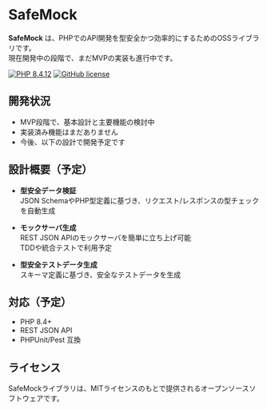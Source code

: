 # SafeMock

**SafeMock** は、PHPでのAPI開発を型安全かつ効率的にするためのOSSライブラリです。  
現在開発中の段階で、まだMVPの実装も進行中です。

<a href="https://php.net"><img src="https://img.shields.io/badge/PHP-8.4+-777BB4" alt="PHP 8.4.12"></a>
<a href="https://github.com/makohawk/safemock/blob/main/LICENSE"><img src="https://img.shields.io/badge/license-MIT-blue.svg" alt="GitHub license"></a>

## 開発状況

- MVP段階で、基本設計と主要機能の検討中
- 実装済み機能はまだありません
- 今後、以下の設計で開発予定です

## 設計概要（予定）

- **型安全データ検証**  
  JSON SchemaやPHP型定義に基づき、リクエスト/レスポンスの型チェックを自動生成

- **モックサーバ生成**  
  REST JSON APIのモックサーバを簡単に立ち上げ可能  
  TDDや統合テストで利用予定

- **型安全テストデータ生成**  
  スキーマ定義に基づき、安全なテストデータを生成

## 対応（予定）

- PHP 8.4+
- REST JSON API
- PHPUnit/Pest 互換

## ライセンス

SafeMockライブラリは、MITライセンスのもとで提供されるオープンソースソフトウェアです。
